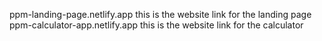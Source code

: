 ppm-landing-page.netlify.app this is the website link for the landing page
ppm-calculator-app.netlify.app this is the website link for the calculator
